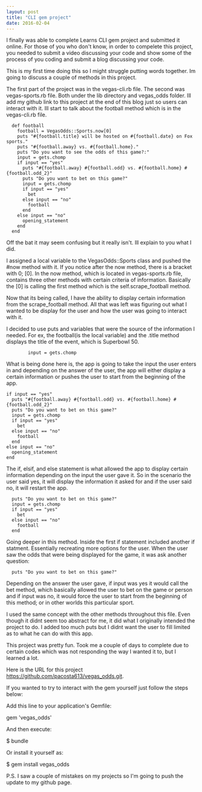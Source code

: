 ```yaml
---
layout: post
title: "CLI gem project"
date: 2016-02-04
---
```


I finally was able to complete Learns CLI gem project and submitted it online. For those of you who don't know, in order to compelete this project, you needed to submit a video discussing your code and show some of the process of you coding and submit a blog discussing your code.

This is my first time doing this so I might struggle putting words together. Im going to discuss a couple of methods in this project.

The first part of the project was in the vegas-cli.rb file. The second was vegas-sports.rb file. Both under the lib directory and vegas_odds folder. Ill add my github link to this project at the end of this blog just so users can interact with it. Ill start to talk about the football method which is in the vegas-cli.rb file.

      def football
        football = VegasOdds::Sports.now[0]
        puts "#{football.title} will be hosted on #{football.date} on Fox sports."
        puts "#{football.away} vs. #{football.home}."
        puts "Do you want to see the odds of this game?:"
        input = gets.chomp
        if input == "yes"
          puts "#{football.away} #{football.odd} vs. #{football.home} #{football.odd_2}"
          puts "Do you want to bet on this game?"
          input = gets.chomp
          if input == "yes"
            bet
          else input == "no"
            football
          end
        else input == "no"
          opening_statement
        end
      end

Off the bat it may seem confusing but it really isn't. Ill explain to you what I did.

I assigned a local variable to the VegasOdds::Sports class and pushed the #now method with it. If you notice after the now method, there is a bracket with 0; [0]. In the now method, which is located in vegas-sports.rb file, contains three other methods with certain criteria of information. Basically the [0] is calling the first method which is the self.scrape_football method.

Now that its being called, I have the ability to display certain information from the scrape_football method. All that was left was figuring out what I wanted to be display for the user and how the user was going to interact with it.

I decided to use puts and variables that were the source of the information I needed. For ex, the football(is the local variable) and the .title method displays the title of the event, which is Superbowl 50. 

            input = gets.chomp

What is being done here is, the app is going to take the input the user enters in and depending on the answer of the user, the app will either display a certain information or pushes the user to start from the beginning of the app.

    if input == "yes"
      puts "#{football.away} #{football.odd} vs. #{football.home} #{football.odd_2}"
      puts "Do you want to bet on this game?"
      input = gets.chomp
      if input == "yes"
        bet
      else input == "no"
        football
      end
    else input == "no"
      opening_statement
    end

The if, elsif, and else statement is what allowed the app to display certain information depending on the input the user gave it. So in the scenario the user said yes, it will display the information it asked for and if the user said no, it will restart the app. 

      puts "Do you want to bet on this game?"
      input = gets.chomp
      if input == "yes"
        bet
      else input == "no"
        football
      end

Going deeper in this method. Inside the first if statement included another if statment. Essentially recreating more options for the user. When the user saw the odds that were being displayed for the game, it was ask another question: 

      puts "Do you want to bet on this game?"

Depending on the answer the user gave, if input was yes it would call the bet method, which basically allowed the user to bet on the game or person and if input was no, it would force the user to start from the beginning of this method; or in other worlds this particular sport.

I used the same concept with the other methods throughout this file. Even though it didnt seem too abstract for me, it did what I originally intended the project to do. I added too much puts but I didnt want the user to fill limited as to what he can do with this app.

This project was pretty fun. Took me a couple of days to complete due to certain codes which was not responding the way I wanted it to, but I learned a lot. 

Here is the URL for this project https://github.com/pacosta613/vegas_odds.git.

If you wanted to try to interact with the gem yourself just follow the steps below:

Add this line to your application's Gemfile:

gem 'vegas_odds'

And then execute:

$ bundle

Or install it yourself as:

$ gem install vegas_odds

P.S. I saw a couple of mistakes on my projects so I'm going to push the update to my github page.

